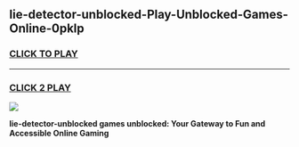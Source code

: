 
## lie-detector-unblocked-Play-Unblocked-Games-Online-0pklp
<h3>
<a href="https://premium76.site?title=lie-detector-unblocked&ref=25A">CLICK TO PLAY</a></h3>
<hr>

<h3>
<a href="https://premium76.site?title=lie-detector-unblocked&ref=25A">CLICK 2 PLAY</a>
  
</h3>

<a href="https://premium76.site?title=lie-detector-unblocked&ref=25A"><img src="https://clearcache.store/games.png"></a>


**lie-detector-unblocked games unblocked: Your Gateway to Fun and Accessible Online Gaming**
